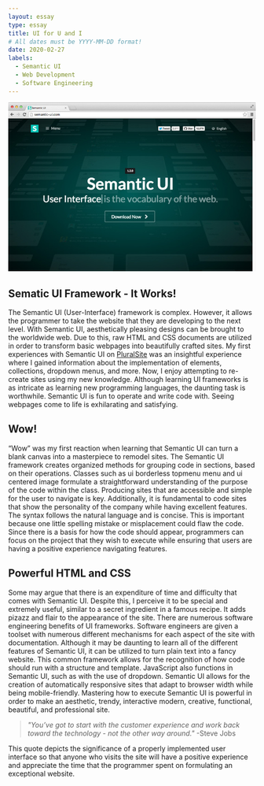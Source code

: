 ```yaml
---
layout: essay
type: essay
title: UI for U and I
# All dates must be YYYY-MM-DD format!
date: 2020-02-27
labels:
  - Semantic UI
  - Web Development
  - Software Engineering
---
```

<img class="ui medium centered rounded image" src="../images/sem.jpg">

## Sematic UI Framework - It Works!

The Semantic UI (User-Interface) framework is complex. However, it allows the programmer to take the website that they are developing to the next level. With Semantic UI, aesthetically pleasing designs can be brought to the worldwide web. Due to this, raw HTML and CSS documents are utilized in order to transform basic webpages into beautifully crafted sites. My first experiences with Semantic UI on [PluralSite](https://app.pluralsight.com/library/courses/semantic-ui-2-0/table-of-contents) was an insightful experience where I gained information about the implementation of elements, collections, dropdown menus, and more. Now, I enjoy attempting to re-create sites using my new knowledge. Although learning UI frameworks is as intricate as learning new programming languages, the daunting task is worthwhile. Semantic UI is fun to operate and write code with. Seeing webpages come to life is exhilarating and satisfying. 

## Wow!

“Wow” was my first reaction when learning that Semantic UI can turn a blank canvas into a masterpiece to remodel sites. The Semantic UI framework creates organized methods for grouping code in sections, based on their operations. Classes such as ui borderless topmenu menu and ui centered image formulate a straightforward understanding of the purpose of the code within the class. Producing sites that are accessible and simple for the user to navigate is key. Additionally, it is fundamental to code sites that show the personality of the company while having excellent features. The syntax follows the natural language and is concise. This is important because one little spelling mistake or misplacement could flaw the code. Since there is a basis for how the code should appear, programmers can focus on the project that they wish to execute while ensuring that users are having a positive experience navigating features. 

## Powerful HTML and CSS

Some may argue that there is an expenditure of time and difficulty that comes with Semantic UI. Despite this, I perceive it to be special and extremely useful, similar to a secret ingredient in a famous recipe. It adds pizazz and flair to the appearance of the site. There are numerous software engineering benefits of UI frameworks. Software engineers are given a toolset with numerous different mechanisms for each aspect of the site with documentation. Although it may be daunting to learn all of the different features of Semantic UI, it can be utilized to turn plain text into a fancy website. This common framework allows for the recognition of how code should run with a structure and template. JavaScript also functions in Semantic UI, such as with the use of dropdown. Semantic UI allows for the creation of automatically responsive sites that adapt to browser width while being mobile-friendly. Mastering how to execute Semantic UI is powerful in order to make an aesthetic, trendy, interactive modern, creative, functional, beautiful, and professional site. 

>*"You’ve got to start with the customer experience and work back toward the technology - not the other way around."*
-Steve Jobs 

This quote depicts the significance of a properly implemented user interface so that anyone who visits the site will have a positive experience and appreciate the time that the programmer spent on formulating an exceptional website.

